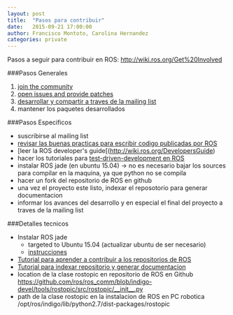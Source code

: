 ```yaml
---
layout: post
title:  "Pasos para contribuir"
date:   2015-09-21 17:00:00
author: Francisco Montoto, Carolina Hernandez
categories: private
---
```


Pasos a seguir para contribuir en ROS:
http://wiki.ros.org/Get%20Involved

###Pasos Generales
1. [join the community](http://answers.ros.org/questions/)
2. [open issues and provide patches](http://wiki.ros.org/Tickets)
3. [desarrollar y compartir a traves de la mailing list](http://lists.ros.org/lurker/list/ros-users.en.html)
4. mantener los paquetes desarrollados 


###Pasos Especificos
  * suscribirse al mailing list 
  * [revisar las buenas practicas para escribir codigo publicadas por ROS](http://wiki.ros.org/ROS/Patterns)
  * [leer la ROS developer's guide[(http://wiki.ros.org/DevelopersGuide)
  * hacer los tutoriales para [test-driven-development en ROS](https://docs.google.com/presentation/d/1eraurS9rlMXyN0kbQMJdCyWOxRC5JTBV7FskyMaYNpM/present#slide=id.p)
  * instalar ROS jade (en ubuntu 15.04) -> no es necesario bajar los sources para compilar en la maquina, ya que python no se compila
  * hacer un fork del repositorio de ROS en github
  * una vez el proyecto este listo, indexar el reposotorio para generar documentacion
  * informar los avances del desarrollo y en especial el final del proyecto a traves de la mailing list
  
  
###Detalles tecnicos
  * Instalar ROS jade
    * targeted to Ubuntu 15.04 (actualizar ubuntu de ser necesario)
    * [instrucciones](http://wiki.ros.org/jade/Installation/Ubuntu)
  * [Tutorial para aprender a contribuir a los repositorios de ROS](http://wiki.ros.org/RecommendedRepositoryUsage)
  * [Tutorial para indexar repositorio y generar documentacion](http://wiki.ros.org/rosdistro/Tutorials/Indexing%20Your%20ROS%20Repository%20for%20Documentation%20Generation)
  * location de la clase rostopic en repositorio de ROS en Github https://github.com/ros/ros_comm/blob/indigo-devel/tools/rostopic/src/rostopic/__init__.py
  * path de la clase rostopic en la instalacion de ROS en PC robotica /opt/ros/indigo/lib/python2.7/dist-packages/rostopic
